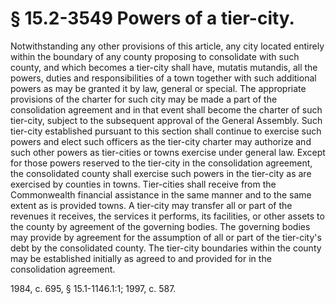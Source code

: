 # § 15.2-3549 Powers of a tier-city.

<p>Notwithstanding any other provisions of this article, any city located entirely within the boundary of any county proposing to consolidate with such county, and which becomes a tier-city shall have, mutatis mutandis, all the powers, duties and responsibilities of a town together with such additional powers as may be granted it by law, general or special. The appropriate provisions of the charter for such city may be made a part of the consolidation agreement and in that event shall become the charter of such tier-city, subject to the subsequent approval of the General Assembly. Such tier-city established pursuant to this section shall continue to exercise such powers and elect such officers as the tier-city charter may authorize and such other powers as tier-cities or towns exercise under general law. Except for those powers reserved to the tier-city in the consolidation agreement, the consolidated county shall exercise such powers in the tier-city as are exercised by counties in towns. Tier-cities shall receive from the Commonwealth financial assistance in the same manner and to the same extent as is provided towns. A tier-city may transfer all or part of the revenues it receives, the services it performs, its facilities, or other assets to the county by agreement of the governing bodies. The governing bodies may provide by agreement for the assumption of all or part of the tier-city's debt by the consolidated county. The tier-city boundaries within the county may be established initially as agreed to and provided for in the consolidation agreement.</p><p>1984, c. 695, § 15.1-1146.1:1; 1997, c. 587.</p>